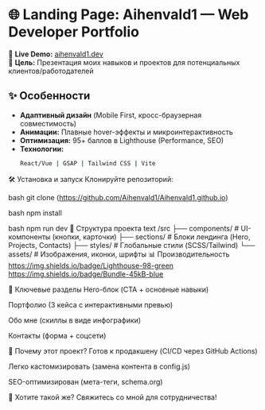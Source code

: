 # 🌐 Landing Page: Aihenvald1 — Web Developer Portfolio

🚀 **Live Demo:** [aihenvald1.dev](https://aihenvald1.dev)  
📌 **Цель:** Презентация моих навыков и проектов для потенциальных клиентов/работодателей

## ✨ Особенности
- **Адаптивный дизайн** (Mobile First, кросс-браузерная совместимость)
- **Анимации:** Плавные hover-эффекты и микроинтерактивность
- **Оптимизация:** 95+ баллов в Lighthouse (Performance, SEO)
- **Технологии:** 
  ```bash
  React/Vue | GSAP | Tailwind CSS | Vite
🛠 Установка и запуск
Клонируйте репозиторий:

bash
git clone (https://github.com/Aihenvald1/Aihenvald1.github.io)


bash
npm install


bash
npm run dev
📌 Структура проекта
text
/src
├── components/  # UI-компоненты (кнопки, карточки)
├── sections/    # Блоки лендинга (Hero, Projects, Contacts)
├── styles/      # Глобальные стили (SCSS/Tailwind)
└── assets/      # Изображения, иконки, шрифты
📊 Производительность
https://img.shields.io/badge/Lighthouse-98-green
https://img.shields.io/badge/Bundle-45kB-blue

🔗 Ключевые разделы
Hero-блок (CTA + основные навыки)

Портфолио (3 кейса с интерактивными превью)

Обо мне (скиллы в виде инфографики)

Контакты (форма + соцсети)

🌟 Почему этот проект?
Готов к продакшену (CI/CD через GitHub Actions)

Легко кастомизировать (замена контента в config.js)

SEO-оптимизирован (мета-теги, schema.org)

🚀 Хотите такой же? Свяжитесь со мной для сотрудничества!
